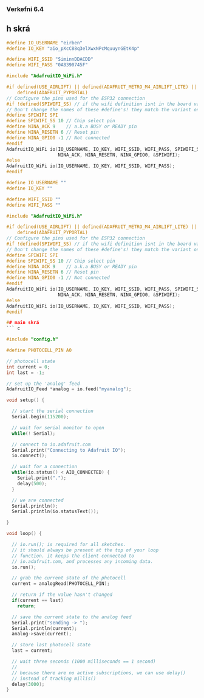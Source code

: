 ### Verkefni 6.4
## h skrá
``` c
#define IO_USERNAME "eirben"
#define IO_KEY "aio_pXcC88q3elXwxNPcMquuynGEtK4p"

#define WIFI_SSID "SiminnDDACDD"
#define WIFI_PASS "0A8390745F"

#include "AdafruitIO_WiFi.h"

#if defined(USE_AIRLIFT) || defined(ADAFRUIT_METRO_M4_AIRLIFT_LITE) ||         \
    defined(ADAFRUIT_PYPORTAL)
// Configure the pins used for the ESP32 connection
#if !defined(SPIWIFI_SS) // if the wifi definition isnt in the board variant
// Don't change the names of these #define's! they match the variant ones
#define SPIWIFI SPI
#define SPIWIFI_SS 10 // Chip select pin
#define NINA_ACK 9    // a.k.a BUSY or READY pin
#define NINA_RESETN 6 // Reset pin
#define NINA_GPIO0 -1 // Not connected
#endif
AdafruitIO_WiFi io(IO_USERNAME, IO_KEY, WIFI_SSID, WIFI_PASS, SPIWIFI_SS,
                   NINA_ACK, NINA_RESETN, NINA_GPIO0, &SPIWIFI);
#else
AdafruitIO_WiFi io(IO_USERNAME, IO_KEY, WIFI_SSID, WIFI_PASS);
#endif

#define IO_USERNAME ""
#define IO_KEY ""

#define WIFI_SSID ""
#define WIFI_PASS ""

#include "AdafruitIO_WiFi.h"

#if defined(USE_AIRLIFT) || defined(ADAFRUIT_METRO_M4_AIRLIFT_LITE) ||         \
    defined(ADAFRUIT_PYPORTAL)
// Configure the pins used for the ESP32 connection
#if !defined(SPIWIFI_SS) // if the wifi definition isnt in the board variant
// Don't change the names of these #define's! they match the variant ones
#define SPIWIFI SPI
#define SPIWIFI_SS 10 // Chip select pin
#define NINA_ACK 9    // a.k.a BUSY or READY pin
#define NINA_RESETN 6 // Reset pin
#define NINA_GPIO0 -1 // Not connected
#endif
AdafruitIO_WiFi io(IO_USERNAME, IO_KEY, WIFI_SSID, WIFI_PASS, SPIWIFI_SS,
                   NINA_ACK, NINA_RESETN, NINA_GPIO0, &SPIWIFI);
#else
AdafruitIO_WiFi io(IO_USERNAME, IO_KEY, WIFI_SSID, WIFI_PASS);
#endif

## main skrá
``` c

#include "config.h"

#define PHOTOCELL_PIN A0

// photocell state
int current = 0;
int last = -1;

// set up the 'analog' feed
AdafruitIO_Feed *analog = io.feed("myanalog");

void setup() {

  // start the serial connection
  Serial.begin(115200);

  // wait for serial monitor to open
  while(! Serial);

  // connect to io.adafruit.com
  Serial.print("Connecting to Adafruit IO");
  io.connect();

  // wait for a connection
  while(io.status() < AIO_CONNECTED) {
    Serial.print(".");
    delay(500);
  }

  // we are connected
  Serial.println();
  Serial.println(io.statusText());

}

void loop() {

  // io.run(); is required for all sketches.
  // it should always be present at the top of your loop
  // function. it keeps the client connected to
  // io.adafruit.com, and processes any incoming data.
  io.run();

  // grab the current state of the photocell
  current = analogRead(PHOTOCELL_PIN);

  // return if the value hasn't changed
  if(current == last)
    return;

  // save the current state to the analog feed
  Serial.print("sending -> ");
  Serial.println(current);
  analog->save(current);

  // store last photocell state
  last = current;

  // wait three seconds (1000 milliseconds == 1 second)
  //
  // because there are no active subscriptions, we can use delay()
  // instead of tracking millis()
  delay(3000);
}
```
